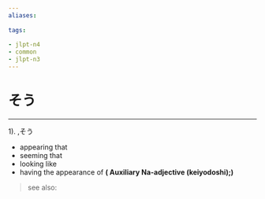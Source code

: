 ```yaml
---
aliases:
    
tags:
    
- jlpt-n4
- common
- jlpt-n3
---
```


# そう
---
1).
,そう

- appearing that
- seeming that
- looking like
- having the appearance of
**( Auxiliary Na-adjective (keiyodoshi);)**
> see also: 
            